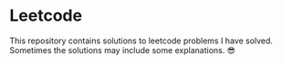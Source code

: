 # Leetcode

This repository contains solutions to leetcode problems I have solved. Sometimes the solutions may include some explanations. 😎
